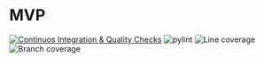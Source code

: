 # MVP
[![Continuos Integration & Quality Checks](https://github.com/SevenBitsSwe/MVP/actions/workflows/main.yml/badge.svg)](https://github.com/SevenBitsSwe/MVP/actions/workflows/main.yml)
![pylint](https://img.shields.io/badge/PyLint-9.86-brightgreen?logo=python&logoColor=white)
![Line coverage](https://img.shields.io/badge/Line%20coverage-100.0%25-brightgreen?logo=python&logoColor=white)
![Branch coverage](https://img.shields.io/badge/Branch%20coverage-100.0%25-brightgreen?logo=python&logoColor=white)
